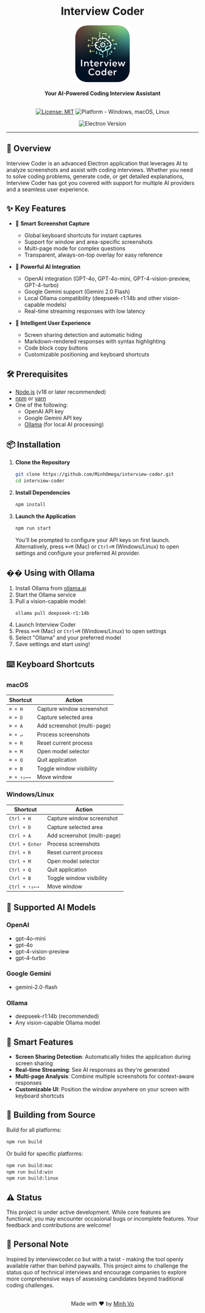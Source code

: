 # <div align="center">Interview Coder</div>

<div align="center">
  <img src="build/logo.png" alt="Interview Coder Logo" width="150" height="150"/>
  <br/>
  <br/>
  <strong>Your AI-Powered Coding Interview Assistant</strong>
  <br/>
  <br/>
</div>

<div align="center">

[![License: MIT](https://img.shields.io/badge/License-MIT-yellow.svg)](https://opensource.org/licenses/MIT)
![Platform - Windows, macOS, Linux](https://img.shields.io/badge/platform-Windows%20%7C%20macOS%20%7C%20Linux-blue)

![Electron Version](https://img.shields.io/badge/electron-v35.1.2-blue)

</div>

<hr/>

## 🚀 Overview

Interview Coder is an advanced Electron application that leverages AI to analyze screenshots and assist with coding interviews. Whether you need to solve coding problems, generate code, or get detailed explanations, Interview Coder has got you covered with support for multiple AI providers and a seamless user experience.

## ✨ Key Features

- 📸 **Smart Screenshot Capture**
  - Global keyboard shortcuts for instant captures
  - Support for window and area-specific screenshots
  - Multi-page mode for complex questions
  - Transparent, always-on-top overlay for easy reference

- 🤖 **Powerful AI Integration**
  - OpenAI integration (GPT-4o, GPT-4o-mini, GPT-4-vision-preview, GPT-4-turbo)
  - Google Gemini support (Gemini 2.0 Flash)
  - Local Ollama compatibility (deepseek-r1:14b and other vision-capable models)
  - Real-time streaming responses with low latency

- 🎯 **Intelligent User Experience**
  - Screen sharing detection and automatic hiding
  - Markdown-rendered responses with syntax highlighting
  - Code block copy buttons
  - Customizable positioning and keyboard shortcuts

## 🛠️ Prerequisites

- [Node.js](https://nodejs.org/) (v18 or later recommended)
- [npm](https://www.npmjs.com/) or [yarn](https://yarnpkg.com/)
- One of the following:
  - OpenAI API key
  - Google Gemini API key
  - [Ollama](https://ollama.ai/) (for local AI processing)

## 📦 Installation

1. **Clone the Repository**
   ```bash
   git clone https://github.com/MinhOmega/interview-coder.git
   cd interview-coder
   ```

2. **Install Dependencies**
   ```bash
   npm install
   ```

3. **Launch the Application**
   ```bash
   npm run start
   ```
   
   You'll be prompted to configure your API keys on first launch. Alternatively, press `⌘+M` (Mac) or `Ctrl+M` (Windows/Linux) to open settings and configure your preferred AI provider.

## �� Using with Ollama

1. Install Ollama from [ollama.ai](https://ollama.ai/)
2. Start the Ollama service
3. Pull a vision-capable model:
   ```bash
   ollama pull deepseek-r1:14b
   ```
4. Launch Interview Coder
5. Press `⌘+M` (Mac) or `Ctrl+M` (Windows/Linux) to open settings
6. Select "Ollama" and your preferred model
7. Save settings and start using!

## ⌨️ Keyboard Shortcuts

### macOS
| Shortcut | Action |
|----------|--------|
| `⌘ + H` | Capture window screenshot |
| `⌘ + D` | Capture selected area |
| `⌘ + A` | Add screenshot (multi-page) |
| `⌘ + ↵` | Process screenshots |
| `⌘ + R` | Reset current process |
| `⌘ + M` | Open model selector |
| `⌘ + Q` | Quit application |
| `⌘ + B` | Toggle window visibility |
| `⌘ + ↑↓←→` | Move window |

### Windows/Linux
| Shortcut | Action |
|----------|--------|
| `Ctrl + H` | Capture window screenshot |
| `Ctrl + D` | Capture selected area |
| `Ctrl + A` | Add screenshot (multi-page) |
| `Ctrl + Enter` | Process screenshots |
| `Ctrl + R` | Reset current process |
| `Ctrl + M` | Open model selector |
| `Ctrl + Q` | Quit application |
| `Ctrl + B` | Toggle window visibility |
| `Ctrl + ↑↓←→` | Move window |

## 🤖 Supported AI Models

### OpenAI
- gpt-4o-mini
- gpt-4o
- gpt-4-vision-preview
- gpt-4-turbo

### Google Gemini
- gemini-2.0-flash

### Ollama
- deepseek-r1:14b (recommended)
- Any vision-capable Ollama model

## 🔄 Smart Features

- **Screen Sharing Detection**: Automatically hides the application during screen sharing
- **Real-time Streaming**: See AI responses as they're generated
- **Multi-page Analysis**: Combine multiple screenshots for context-aware responses
- **Customizable UI**: Position the window anywhere on your screen with keyboard shortcuts

## 🔧 Building from Source

Build for all platforms:
```bash
npm run build
```

Or build for specific platforms:
```bash
npm run build:mac
npm run build:win
npm run build:linux
```

## ⚠️ Status

This project is under active development. While core features are functional, you may encounter occasional bugs or incomplete features. Your feedback and contributions are welcome!

## 💭 Personal Note

Inspired by interviewcoder.co but with a twist - making the tool openly available rather than behind paywalls. This project aims to challenge the status quo of technical interviews and encourage companies to explore more comprehensive ways of assessing candidates beyond traditional coding challenges.

<div align="center">
<br/>
Made with ❤️ by <a href="mailto:vnqminh0502@gmail.com">Minh Vo</a>
</div>
